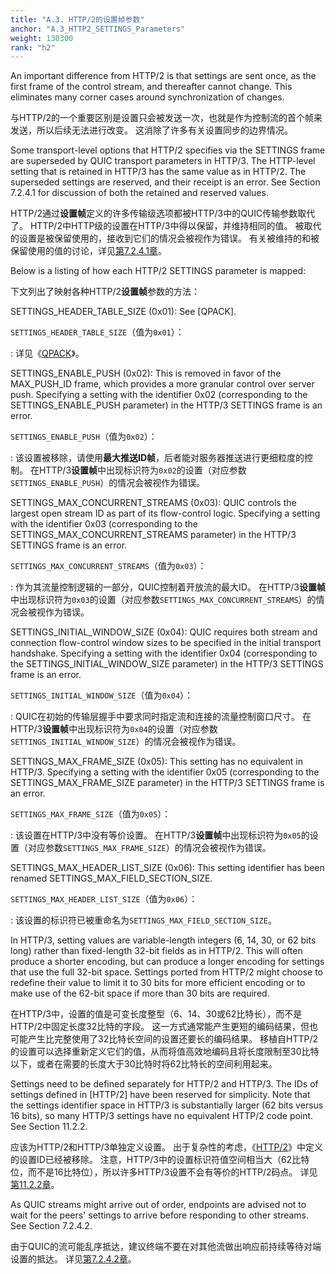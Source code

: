 ```yaml
---
title: "A.3. HTTP/2的设置帧参数"
anchor: "A.3_HTTP2_SETTINGS_Parameters"
weight: 130300
rank: "h2"
---
```


An important difference from HTTP/2 is that settings are sent once, as the first frame of the control stream, and thereafter cannot change. This eliminates many corner cases around synchronization of changes.

与HTTP/2的一个重要区别是设置只会被发送一次，也就是作为控制流的首个帧来发送，所以后续无法进行改变。
这消除了许多有关设置同步的边界情况。

Some transport-level options that HTTP/2 specifies via the SETTINGS frame are superseded by QUIC transport parameters in HTTP/3. The HTTP-level setting that is retained in HTTP/3 has the same value as in HTTP/2. The superseded settings are reserved, and their receipt is an error. See Section 7.2.4.1 for discussion of both the retained and reserved values.

HTTP/2通过**设置帧**定义的许多传输级选项都被HTTP/3中的QUIC传输参数取代了。
HTTP/2中HTTP级的设置在HTTP/3中得以保留，并维持相同的值。
被取代的设置是被保留使用的，接收到它们的情况会被视作为错误。
有关被维持的和被保留使用的值的讨论，详见[第7.2.4.1章]()。

Below is a listing of how each HTTP/2 SETTINGS parameter is mapped:

下文列出了映射各种HTTP/2**设置帧**参数的方法：

SETTINGS_HEADER_TABLE_SIZE (0x01):
See [QPACK].

`SETTINGS_HEADER_TABLE_SIZE`（值为`0x01`）：

:   详见《[QPACK]()》。

SETTINGS_ENABLE_PUSH (0x02):
This is removed in favor of the MAX_PUSH_ID frame, which provides a more granular control over server push. Specifying a setting with the identifier 0x02 (corresponding to the SETTINGS_ENABLE_PUSH parameter) in the HTTP/3 SETTINGS frame is an error.

`SETTINGS_ENABLE_PUSH`（值为`0x02`）：

:   该设置被移除，请使用**最大推送ID帧**，后者能对服务器推送进行更细粒度的控制。
在HTTP/3**设置帧**中出现标识符为`0x02`的设置（对应参数`SETTINGS_ENABLE_PUSH`）的情况会被视作为错误。

SETTINGS_MAX_CONCURRENT_STREAMS (0x03):
QUIC controls the largest open stream ID as part of its flow-control logic. Specifying a setting with the identifier 0x03 (corresponding to the SETTINGS_MAX_CONCURRENT_STREAMS parameter) in the HTTP/3 SETTINGS frame is an error.

`SETTINGS_MAX_CONCURRENT_STREAMS`（值为`0x03`）：

:   作为其流量控制逻辑的一部分，QUIC控制着开放流的最大ID。
在HTTP/3**设置帧**中出现标识符为`0x03`的设置（对应参数`SETTINGS_MAX_CONCURRENT_STREAMS`）的情况会被视作为错误。

SETTINGS_INITIAL_WINDOW_SIZE (0x04):
QUIC requires both stream and connection flow-control window sizes to be specified in the initial transport handshake. Specifying a setting with the identifier 0x04 (corresponding to the SETTINGS_INITIAL_WINDOW_SIZE parameter) in the HTTP/3 SETTINGS frame is an error.

`SETTINGS_INITIAL_WINDOW_SIZE`（值为`0x04`）：

:   QUIC在初始的传输层握手中要求同时指定流和连接的流量控制窗口尺寸。
在HTTP/3**设置帧**中出现标识符为`0x04`的设置（对应参数`SETTINGS_INITIAL_WINDOW_SIZE`）的情况会被视作为错误。

SETTINGS_MAX_FRAME_SIZE (0x05):
This setting has no equivalent in HTTP/3. Specifying a setting with the identifier 0x05 (corresponding to the SETTINGS_MAX_FRAME_SIZE parameter) in the HTTP/3 SETTINGS frame is an error.

`SETTINGS_MAX_FRAME_SIZE`（值为`0x05`）：

:   该设置在HTTP/3中没有等价设置。
在HTTP/3**设置帧**中出现标识符为`0x05`的设置（对应参数`SETTINGS_MAX_FRAME_SIZE`）的情况会被视作为错误。

SETTINGS_MAX_HEADER_LIST_SIZE (0x06):
This setting identifier has been renamed SETTINGS_MAX_FIELD_SECTION_SIZE.

`SETTINGS_MAX_HEADER_LIST_SIZE`（值为`0x06`）：

:   该设置的标识符已被重命名为`SETTINGS_MAX_FIELD_SECTION_SIZE`。

In HTTP/3, setting values are variable-length integers (6, 14, 30, or 62 bits long) rather than fixed-length 32-bit fields as in HTTP/2. This will often produce a shorter encoding, but can produce a longer encoding for settings that use the full 32-bit space. Settings ported from HTTP/2 might choose to redefine their value to limit it to 30 bits for more efficient encoding or to make use of the 62-bit space if more than 30 bits are required.

在HTTP/3中，设置的值是可变长度整型（6、14、30或62比特长），而不是HTTP/2中固定长度32比特的字段。
这一方式通常能产生更短的编码结果，但也可能产生比完整使用了32比特长空间的设置还要长的编码结果。
移植自HTTP/2的设置可以选择重新定义它们的值，从而将值高效地编码且将长度限制至30比特以下，或者在需要的长度大于30比特时将62比特长的空间利用起来。

Settings need to be defined separately for HTTP/2 and HTTP/3. The IDs of settings defined in [HTTP/2] have been reserved for simplicity. Note that the settings identifier space in HTTP/3 is substantially larger (62 bits versus 16 bits), so many HTTP/3 settings have no equivalent HTTP/2 code point. See Section 11.2.2.

应该为HTTP/2和HTTP/3单独定义设置。
出于复杂性的考虑，《[HTTP/2]()》中定义的设置ID已经被移除。
注意，HTTP/3中的设置标识符值空间相当大（62比特位，而不是16比特位），所以许多HTTP/3设置不会有等价的HTTP/2码点。
详见[第11.2.2章]()。

As QUIC streams might arrive out of order, endpoints are advised not to wait for the peers' settings to arrive before responding to other streams. See Section 7.2.4.2.

由于QUIC的流可能乱序抵达，建议终端不要在对其他流做出响应前持续等待对端设置的抵达。
详见[第7.2.4.2章]()。
